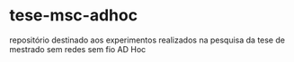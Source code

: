 # tese-msc-adhoc
repositório destinado aos experimentos realizados na pesquisa da tese de mestrado sem redes sem fio AD Hoc
